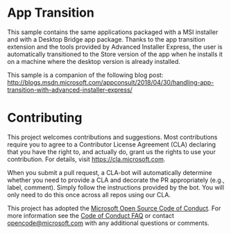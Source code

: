 # App Transition

This sample contains the same applications packaged with a MSI installer and with a Desktop Bridge app package. Thanks to the app transition extension and the tools provided by Advanced Installer Express, the user is automatically transitioned to the Store version of the app when he installs it on a machine where the desktop version is already installed.

This sample is a companion of the following blog post: http://blogs.msdn.microsoft.com/appconsult/2018/04/30/handling-app-transition-with-advanced-installer-express/

# Contributing

This project welcomes contributions and suggestions.  Most contributions require you to agree to a
Contributor License Agreement (CLA) declaring that you have the right to, and actually do, grant us
the rights to use your contribution. For details, visit https://cla.microsoft.com.

When you submit a pull request, a CLA-bot will automatically determine whether you need to provide
a CLA and decorate the PR appropriately (e.g., label, comment). Simply follow the instructions
provided by the bot. You will only need to do this once across all repos using our CLA.

This project has adopted the [Microsoft Open Source Code of Conduct](https://opensource.microsoft.com/codeofconduct/).
For more information see the [Code of Conduct FAQ](https://opensource.microsoft.com/codeofconduct/faq/) or
contact [opencode@microsoft.com](mailto:opencode@microsoft.com) with any additional questions or comments.
